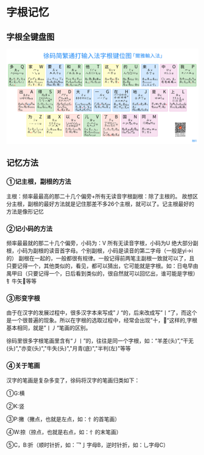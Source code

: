 # 字根记忆
## 字根全键盘图

![字根](../img/徐码简繁通打输入法字根键位图QWERT-20190811.jpg)

## 记忆方法

### ①记主根，副根的方法

主根：频率最最高的那二十几个偏旁+所有无读音字根副根：除了主根的。
故想区分主根，副根的最好方法就是记住那差不多26个主根，就可以了。记主根最好的方法是像形记忆 

### ②记小码的方法
频率最最就的那二十几个偏旁，小码为：V 所有无读音字根，小码为U
绝大部分副根，小码为副根的读音首字母。个别副根，小码是读音的第二字母（一般是yi->i的）
副根在一起的，一般都很有规律。一般记得前两笔主副根一致就可以了，且只要记得一个，其他类似的，看见，都可以猜出，它可能就是字根。如：日电早由禺甲曰（只要记得一个，日后看到类似的，很自然就可以回忆出，谁可能是字根）钅牛矢等等

### ③形变字根
由于在汉字的发展过程中，很多汉字本来写成”丿“的，后来改成写”丨“了，而这个是一个很普遍的现象。所以在字根的选取过程中，经常会出现”十，“这样的,字根基本相同，就是”丨丿“笔画的区别。

徐码里很多字根笔画里含有“丿丨”的，往往是同一个字根，如：“羊差(头)”,“干无(头)","亦变(头)","牛失(头)","月青(底)","半判(左)"等等 

### ④关于笔画
汉字的笔画是复杂多变了，徐码将汉字的笔画归类如下：

①G:横

②K:竖

③P:撇（撇点，也就是左点，如：忄的首笔画）

④W:捺（捺点，也就是右点，如：忄的末笔画）

⑤C，B:折（顺时针折，如：乛亅字母B，逆时针折，如：乚字母C）

